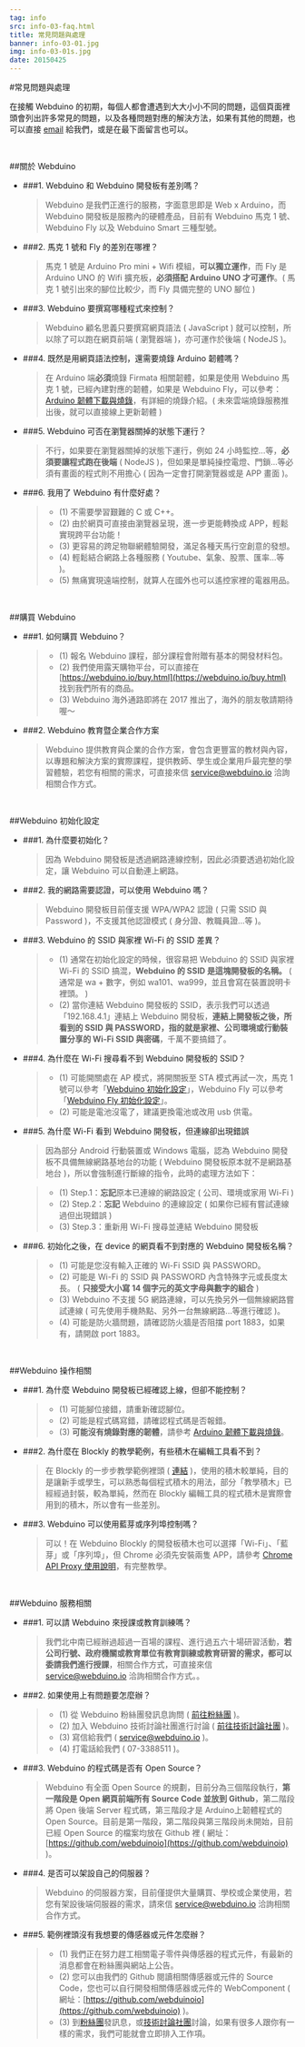 ```yaml
---
tag: info
src: info-03-faq.html
title: 常見問題與處理
banner: info-03-01.jpg
img: info-03-01s.jpg
date: 20150425
---
```


<!-- @@master  = ../../_layout.html-->

<!-- @@block  =  meta-->

<title>常見問題與處理 :::: Webduino = Web × Arduino</title>

<meta name="description" content="在接觸 Webduino 的初期，每個人都會遭遇到大大小小不同的問題，這個頁面裡頭會列出許多常見的問題，以及各種問題對應的解決方法，如果有其他的問題，也可以直接 email 給我們。">

<meta itemprop="description" content="在接觸 Webduino 的初期，每個人都會遭遇到大大小小不同的問題，這個頁面裡頭會列出許多常見的問題，以及各種問題對應的解決方法，如果有其他的問題，也可以直接 email 給我們。">

<meta property="og:description" content="在接觸 Webduino 的初期，每個人都會遭遇到大大小小不同的問題，這個頁面裡頭會列出許多常見的問題，以及各種問題對應的解決方法，如果有其他的問題，也可以直接 email 給我們。">

<link rel="canonical" href="https://tutorials.webduino.io/zh-tw/docs/faq/index.html">

<meta property="og:title" content="Webduino 常見問題與處理" >

<meta property="og:url" content="https://webduino.io/tutorials/info-03-faq.html">

<meta property="og:image" content="https://webduino.io/img/tutorials/info-03-01s.jpg">

<meta itemprop="image" content="https://webduino.io/img/tutorials/info-03-01s.jpg">

<include src="../_include-tutorials.html"></include>

<!-- @@close-->

<!-- @@block  =  preAndNext-->

<include src="../_include-tutorials-content.html"></include>

<!-- @@close-->



<!-- @@block  =  tutorials-->

#常見問題與處理

在接觸 Webduino 的初期，每個人都會遭遇到大大小小不同的問題，這個頁面裡頭會列出許多常見的問題，以及各種問題對應的解決方法，如果有其他的問題，也可以直接 [email](mailto:service@webduino.io) 給我們，或是在最下面留言也可以。

<br/>

##關於 Webduino

- ###1. Webduino 和 Webduino 開發板有差別嗎？

	> Webduino 是我們正進行的服務，字面意思即是 Web x Arduino，而 Webduino 開發板是服務內的硬體產品，目前有 Webduino 馬克 1 號、Webduino Fly 以及 Webduino Smart 三種型號。

- ###2. 馬克 1 號和 Fly 的差別在哪裡？

	>馬克 1 號是 Arduino Pro mini + Wifi 模組，**可以獨立運作**，而 Fly 是 Arduino UNO 的 Wifi 擴充板，**必須搭配 Arduino UNO 才可運作**。( 馬克 1 號引出來的腳位比較少，而 Fly 具備完整的 UNO 腳位 )

- ###3. Webduino 要撰寫哪種程式來控制？

	>Webduino 顧名思義只要撰寫網頁語法 ( JavaScript ) 就可以控制，所以除了可以跑在網頁前端 ( 瀏覽器端 )，亦可運作於後端 ( NodeJS )。

- ###4. 既然是用網頁語法控制，還需要燒錄 Arduino 韌體嗎？

	>在 Arduino 端**必須**燒錄 Firmata 相關韌體，如果是使用 Webduino 馬克 1 號，已經內建對應的韌體，如果是 Webduino Fly，可以參考：[Arduino 韌體下載與燒錄](https://webduino.io/tutorials/info-07-arduino-ino.html)，有詳細的燒錄介紹。( 未來雲端燒錄服務推出後，就可以直接線上更新韌體 )

- ###5. Webduino 可否在瀏覽器關掉的狀態下運行？

	>不行，如果要在瀏覽器關掉的狀態下運行，例如 24 小時監控...等，**必須要讓程式跑在後端** ( NodeJS )，但如果是單純操控電燈、門鎖...等必須有畫面的程式則不用擔心 ( 因為一定會打開瀏覽器或是 APP 畫面 )。

- ###6. 我用了 Webduino 有什麼好處？

	>- (1) 不需要學習艱難的 C 或 C++。
	>- (2) 由於網頁可直接由瀏覽器呈現，進一步更能轉換成 APP，輕鬆實現跨平台功能！
	>- (3) 更容易的跨足物聯網體驗開發，滿足各種天馬行空創意的發想。
	>- (4) 輕鬆結合網路上各種服務 ( Youtube、氣象、股票、匯率...等 )。
	>- (5) 無痛實現遠端控制，就算人在國外也可以遙控家裡的電器用品。

<br/>

##購買 Webduino

- ###1. 如何購買 Webduino？

	>- (1) 報名 Webduino 課程，部分課程會附贈有基本的開發材料包。
	>- (2) 我們使用露天購物平台，可以直接在 [https://webduino.io/buy.html](https://webduino.io/buy.html) 找到我們所有的商品。
	>- (3)  Webduino 海外通路即將在 2017 推出了，海外的朋友敬請期待喔～

- ###2. Webduino 教育暨企業合作方案

	>Webduino 提供教育與企業的合作方案，會包含更豐富的教材與內容，以專題和解決方案的實際課程，提供教師、學生或企業用戶最完整的學習體驗，若您有相關的需求，可直接來信 [service@webduino.io](mailto:service@webduino.io) 洽詢相關合作方式。

<br/>

##Webduino 初始化設定

- ###1. 為什麼要初始化？

	>因為 Webduino 開發板是透過網路連線控制，因此必須要透過初始化設定，讓 Webduino 可以自動連上網路。

- ###2. 我的網路需要認證，可以使用 Webduino 嗎？

	>Webduino 開發板目前僅支援 WPA/WPA2 認證 ( 只需 SSID 與 Password )，不支援其他認證模式 ( 身分證、教職員證...等 )。

- ###3. Webduino 的 SSID 與家裡 Wi-Fi 的 SSID 差異？

	>- (1) 通常在初始化設定的時候，很容易把 Webduino 的 SSID 與家裡 Wi-Fi 的 SSID 搞混，**Webduino 的 SSID 是這塊開發板的名稱。** ( 通常是 wa + 數字，例如 wa101、wa999，並且會寫在裝置說明卡裡頭。 )
	>- (2) 當你連結 Webduino 開發板的 SSID，表示我們可以透過「192.168.4.1」連結上 Webduino 開發板，**連結上開發板之後，所看到的 SSID 與 PASSWORD，指的就是家裡、公司環境或行動裝置分享的 Wi-Fi SSID 與密碼**，千萬不要搞錯了。

- ###4. 為什麼在 Wi-Fi 搜尋看不到 Webduino 開發板的 SSID？

	>- (1) 可能開關處在 AP 模式，將開關扳至 STA 模式再試一次，馬克 1 號可以參考「[Webduino 初始化設定](info-02-setup.html)」，Webduino Fly 可以參考「[Webduino Fly 初始化設定](info-04-uno-setup.html)」。
	>- (2) 可能是電池沒電了，建議更換電池或改用 usb 供電。

- ###5. 為什麼 Wi-Fi 看到 Webduino 開發板，但連線卻出現錯誤

	>因為部分 Android 行動裝置或 Windows 電腦，認為 Webduino 開發板不具備無線網路基地台的功能 ( Webduino 開發板原本就不是網路基地台 )，所以會強制進行斷線的指令，此時的處理方法如下：

	>- (1) Step.1：**忘記**原本已連線的網路設定 ( 公司、環境或家用 Wi-Fi )
	>- (2) Step.2：**忘記** Webduino 的連線設定 ( 如果你已經有嘗試連線過但出現錯誤 )
	>- (3) Step.3：重新用 Wi-Fi 搜尋並連結 Webduino 開發板

- ###6. 初始化之後，在 device 的網頁看不到對應的 Webduino 開發板名稱？

	>- (1) 可能是您沒有輸入正確的 Wi-Fi SSID 與 PASSWORD。
	>- (2) 可能是 Wi-Fi 的 SSID 與 PASSWORD 內含特殊字元或長度太長。 ( **只接受大小寫 14 個字元的英文字母與數字的組合** )
	>- (3) Webduino 不支援 5G 網路連線，可以先換另外一個無線網路嘗試連線 ( 可先使用手機熱點、另外一台無線網路...等進行確認 )。
	>- (4) 可能是防火牆問題，請確認防火牆是否阻擋 port 1883，如果有，請開啟 port 1883。

<br/>

##Webduino 操作相關

- ###1. 為什麼 Webduino 開發板已經確認上線，但卻不能控制？

	>- (1) 可能腳位接錯，請重新確認腳位。
	>- (2) 可能是程式碼寫錯，請確認程式碼是否報錯。
	>- (3) **可能沒有燒錄對應的韌體**，請參考 [Arduino 韌體下載與燒錄](info-07-arduino-ino.html)。

- ###2. 為什麼在 Blockly 的教學範例，有些積木在編輯工具看不到？

	>在 Blockly 的一步步教學範例裡頭 ( [連結](https://blockly.webduino.io/index-tutorials.html) )，使用的積木較單純，目的是讓新手或學生，可以熟悉每個程式積木的用法，部分「教學積木」已經經過封裝，較為單純，然而在 Blockly 編輯工具的程式積木是實際會用到的積木，所以會有一些差別。

- ###3. Webduino 可以使用藍芽或序列埠控制嗎？

	>可以！在 Webduino Blockly 的開發板積木也可以選擇「Wi-Fi」、「藍芽」或「序列埠」，但 Chrome 必須先安裝兩隻 APP，請參考 [Chrome API Proxy 使用說明](info-05-chrome-api-proxy.html)，有完整教學。

<br/>

##Webduino 服務相關

- ###1. 可以請 Webduino 來授課或教育訓練嗎？

	>我們北中南已經辦過超過一百場的課程、進行過五六十場研習活動，**若公司行號、政府機關或教育單位有教育訓練或教育研習的需求，都可以委請我們進行授課**，相關合作方式，可直接來信 [service@webduino.io](mailto:service@webduino.io) 洽詢相關合作方式。。

- ###2. 如果使用上有問題要怎麼辦？

	>- (1) 從 Webduino 粉絲團發訊息詢問 ( [前往粉絲團](https://www.facebook.com/webduino/) )。
	>- (2) 加入 Webduino 技術討論社團進行討論 ( [前往技術討論社團](https://www.facebook.com/groups/797598203642584) )。
	>- (3) 寫信給我們 ( [service@webduino.io](mailto:service@webduino.io) )。
	>- (4) 打電話給我們 ( 07-3388511 )。

- ###3. Webduino 的程式碼是否有 Open Source？

	>Webduino 有全面 Open Source 的規劃，目前分為三個階段執行，**第一階段是 Open 網頁前端所有 Source Code 並放到 Github**，第二階段將 Open 後端 Server 程式碼，第三階段才是 Arduino上韌體程式的 Open Source。目前是第一階段，第二階段與第三階段尚未開始，目前已經 Open Source 的檔案均放在 Github 裡 ( 網址：[https://github.com/webduinoio](https://github.com/webduinoio) )。

- ###4. 是否可以架設自己的伺服器？

	>Webduino 的伺服器方案，目前僅提供大量購買、學校或企業使用，若您有架設後端伺服器的需求，請來信 [service@webduino.io](mailto:service@webduino.io) 洽詢相關合作方式。

- ###5. 範例裡頭沒有我想要的傳感器或元件怎麼辦？

	>- (1) 我們正在努力趕工相關電子零件與傳感器的程式元件，有最新的消息都會在粉絲團與網站上公告。
	>- (2) 您可以由我們的 Github 閱讀相關傳感器或元件的 Source Code，您也可以自行開發相關傳感器或元件的 WebComponent ( 網址：[https://github.com/webduinoio](https://github.com/webduinoio) )。
	>- (3) 到[粉絲團](https://www.facebook.com/webduino/)發訊息，或[技術討論社團](https://www.facebook.com/groups/797598203642584)討論，如果有很多人跟你有一樣的需求，我們可能就會立即排入工作項。



<!-- @@close-->